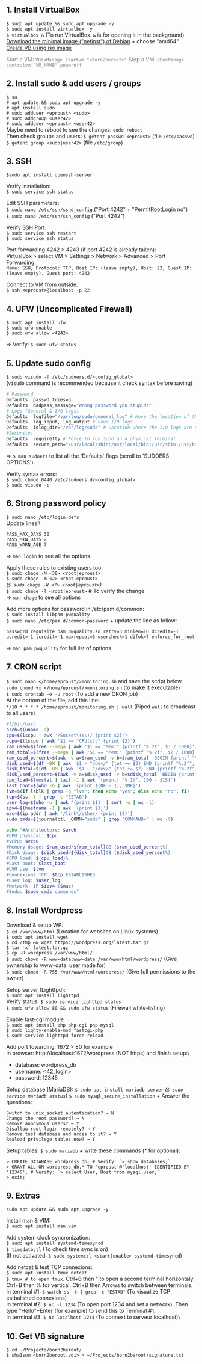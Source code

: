 ## 1. Install VirtualBox

`$ sudo apt update && sudo apt upgrade -y`\
`$ sudo apt install virtualbox -y`\
`$ virtualbox &` (To run VirtualBox. `&` is for opening it in the background)\
[Download the minimal image ("netinst") of Debian](https://www.debian.org/distrib/netinst) + choose "amd64"\
[Create VB using iso image]([https://github.com/chlimous/42-born2beroot_guide?tab=readme-ov-file#writing-the-cript](https://github.com/gemartin99/Born2beroot-Tutorial/blob/main/README_EN.md#81--manual-partition))

<span style="color: gray;">Start a VM: `VBoxManage startvm "<born2beroot>"`</span>
<span style="color: gray;">Stop a VM: `VBoxManage controlvm "VM_NAME" poweroff`</span>

## 2. Install sudo & add users / groups

`$ su`\
`# apt update && sudo apt upgrade -y`\
`# apt install sudo`\
`# sudo adduser <eproust> <sudo>`\
`# sudo addgroup <user42>`\
`# sudo adduser <eproust> <user42>`\
Maybe need to reboot to see the changes: `sudo reboot`\
Then check groups and users:
`$ getent passwd <eproust>` (file `/etc/passwd`)\
`$ getent group <sudo|user42>` (file `/etc/group`)

## 3. SSH

`$sudo apt install openssh-server`

Verify installation:\
`$ sudo service ssh status`

Edit SSH parameters:\
`$ sudo nano /etc/ssh/sshd_config` ("Port 4242" + "PermitRootLogin no")\
`$ sudo nano /etc/ssh/ssh_config` ("Port 4242")

Verify SSH Port:\
`$ sudo service ssh restart`\
`$ sudo service ssh status`

Port forwarding 4242 > 4243 (if port 4242 is already taken):\
VirtualBox > select VM > Settings > Network > Advanced > Port Forwarding:\
`Name: SSH, Protocol: TCP, Host IP: (leave empty), Host: 22, Guest IP: (leave empty), Guest port: 4242`
    
Connect to VM from outside:\
`$ ssh <eproust>@localhost -p 22`
	
## 4. UFW (Uncomplicated Firewall)
	
`$ sudo apt install ufw`\
`$ sudo ufw enable`\
`$ sudo ufw allow <4242>`
	
=> Verify: `$ sudo ufw status`
	
## 5. Update sudo config

`$ sudo visudo -f /etc/sudoers.d/<config_global>`\
(`visudo` command is recommended because it check syntax before saving)
	
```bash
# Password
Defaults  passwd_tries=3
Defaults  badpass_message="Wrong password you stupid!"
# Logs (General & I/O logs)
Defaults  logfile="/var/log/sudo/general_log" # Move the location of the general log file
Defaults  log_input, log_output # Save I/O logs
Defaults  iolog_dir="/var/log/sudo" # Location where the I/O logs are saved
#Security:
Defaults  requiretty # Force to run sudo on a physical terminal
Defaults  secure_path="/usr/local/sbin:/usr/local/bin:/usr/sbin:/usr/bin:/sbin:/bin:/snap/bin" # Limit the commands run using sudo to this specific folders
```
=> `$ man sudoers` to list all the 'Defaults' flags (scroll to 'SUDOERS OPTIONS')

Verify syntax errors:\
`$ sudo chmod 0440 /etc/sudoers.d/<config_global>`\
`$ sudo visudo -c`

## 6. Strong password policy
	
`$ sudo nano /etc/login.defs`\
Update lines:\
```
PASS_MAX_DAYS 30
PASS_MIN_DAYS 2
PASS_WARN_AGE 7
```
=> `man login` to see all the options

Apply these rules to existing users too:\
`$ sudo chage -M <30> <root|eproust>`\
`$ sudo chage -m <2> <root|eproust>`\
*(`$ sudo chage -W <7> <root|eproust>`)*\
`$ sudo chage -l <root|eproust>` # To verify the change\
=> `man chage` to see all options

Add more options for password in /etc/pam.d/common:\
`$ sudo install libpam-pwquality`\
`$ sudo nano /etc/pam.d/common-password` + update the line as follow:
```
password requisite pam_pwquality.so retry=3 minlen=10 dcredit=-1 ucredit=-1 lcredit=-1 maxrepeat=3 usercheck=1 difok=7 enforce_for_root
```
=> `man pam_pwquality` for full list of options
	
## 7. CRON script

`$ sudo nano </home/eproust/>monitoring.sh` and save the script below\
`sudo chmod +x </home/eproust/>monitoring.sh` (to make it executable)\
`$ sudo crontab -e -u root` (To add a new CRON job)\
At the bottom of the file, add this line:\
`*/10 * * * * /home/eproust/monitoring.sh | wall` (Piped `wall` to broadcast to all users)

```bash
#!/bin/bash
arch=$(uname -a)
cpu=$(lscpu | awk '/Socket\(s\)/ {print $2}')
vcpu=$(lscpu | awk '$1 == "CPU(s):" {print $2}')
ram_used=$(free --mega | awk '$1 == "Mem:" {printf "%.2f", $3 / 1000}')
ram_total=$(free --mega | awk '$1 == "Mem:" {printf "%.2f", $2 / 1000}')
ram_used_percent=$(awk -v a=$ram_used -v b=$ram_total 'BEGIN {printf "%.2f", a / b * 100}')
disk_used=$(df -BM | awk '$1 ~ "/dev/" {tot += $3} END {printf "%.2f", tot / 1000}')
disk_total=$(df -BM | awk '$1 ~ "/dev/" {tot += $2} END {printf "%.2f", tot / 1000}')
disk_used_percent=$(awk -v a=$disk_used -v b=$disk_total 'BEGIN {printf "%.2f", a / b * 100}')
cpu_load=$(vmstat | tail -1 | awk '{printf "%.1f", 100 - $15}')
last_boot=$(who -b | awk '{print $(NF - 1), $NF}')
lvm=$(if lsblk | grep -q "lvm"; then echo "yes"; else echo "no"; fi)
tcp=$(ss -t | grep -c "ESTAB")
user_log=$(who -u | awk '{print $1}' | sort -u | wc -l)
ipv4=$(hostname -I | awk '{print $1}')
mac=$(ip addr | awk '/link\/ether/ {print $2}')
sudo_cmds=$(journalctl _COMM="sudo" | grep "COMMAND=" | wc -l)

echo "#Architecture: $arch
#CPU physical: $cpu
#vCPU: $vcpu
#Memory Usage: $ram_used/${ram_total}GB ($ram_used_percent%)
#Disk Usage: $disk_used/${disk_total}GB ($disk_used_percent%)
#CPU load: ${cpu_load}% 
#Last boot: $last_boot
#LVM use: $lvm
#Connexions TCP: $tcp ESTABLISHED
#User log: $user_log
#Network: IP $ipv4 ($mac)
#Sudo: $sudo_cmds commands"
```

## 8. Install Wordpress
	
Download & setup WP:\
`$ cd /var/www/html` (Location for websites on Linux systems)\
`$ sudo apt install wget`\
`$ cd /tmp && wget https://wordpress.org/latest.tar.gz`\
`$ tar -xf latest.tar.gz`\
`$ cp -R wordpress /var/www/html/`\
`$ sudo chown -R www-data:www-data /var/www/html/wordpress/` (Give ownership to www-data: user made for)\
`$ sudo chmod -R 755 /var/www/html/wordpress/` (Give full permissions to the owner)

Setup server (Lighttpd):\
`$ sudo apt install lighttpd`\
Verify status: `$ sudo service lighttpd status`\
`$ sudo ufw allow 80 && sudo ufw status` (Firewall white-listing)

Enable fast-cgi module\
`$ sudo apt install php php-cgi php-mysql`\
`$ sudo lighty-enable-mod fastcgi-php`\
`$ sudo service lighttpd force-reload`

Add port fowarding: 1672 > 80 for example\
In browser: http://localhost:1672/wordpress (NOT https) and finish setup:\
- database: wordpress_db
- username: <42_login>
- password: 12345

Setup database (MariaDB):
`$ sudo apt install mariadb-server`
*(`$ sudo service mariadb status`)*
`$ sudo mysql_secure_installation` + Answer the questions:
```
Switch to unix_socket autentication? → N
Change the root password? → N
Remove anonymous users? → Y
Disallow root login remotely? → Y
Remove test database and acces to it? → Y
Reaload privilege tables now? → Y
```

Setup tables:
`$ sudo mariadb` + write these commands (* for optional):
```
> CREATE DATABASE wordpress_db; # Verify: `> show databases;`
> GRANT ALL ON wordpress_db.* TO 'eproust'@'localhost' IDENTIFIED BY '12345'; # Verify: `> select User, Host from mysql.user;`
> exit;
```

## 9. Extras
    
`sudo apt update && sudo apt upgrade -y`

Install man & VIM:\
`$ sudo apt install man vim`

Add system clock syncronization:\
`$ sudo apt install systemd-timesyncd`\
`$ timedatectl` (To check time sync is on)\
(If not activated: `$ sudo systemctl <start|enable> systemd-timesyncd`)

Add netcat & test TCP connexions:\
`$ sudo apt install tmux netcat`\
`$ tmux # to open tmux`. Ctrl+B then " to open a second terminal horizontaly. Ctrl+B then % for vertical. Ctrl+B then Arrows to switch between terminals.\
In terminal #1: `$ watch ss -t | grep -c "ESTAB"` (To visualize TCP estbalished connexions)\
In terminal #2: `$ nc -l 1234` (To open port 1234 and set a network). Then type "Hello"+Enter (for example) to send this to Terminal #1.\
In terminal #3: `$ nc localhost 1234` (To connext to serveur localhost)\

## 10. Get VB signature

`$ cd ~/Projects/born2beroot/`\
`$ sha1sum <born2beroot.vdi> > ~/Projects/born2beroot/signature.txt`
